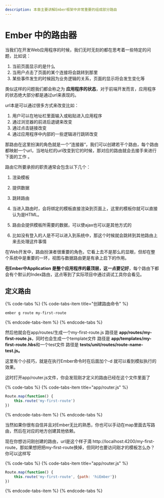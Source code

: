 ```yaml
---
description: 本章主要讲解Ember框架中非常重要的组成部分路由
---
```


# Ember 中的路由器

当我们在开发Web应用程序的时候，我们无时无刻的都在思考着一些特定的问题，比如说：

1. 当前页面显示的是什么
2. 当用户点击了页面的某个连接将会跳转到那里
3. 某些事件发生的时候因为业务逻辑的关系，页面的显示将会发生变化等

类似这样的问题我们都会称之为 **应用程序的状态**，对于前端开发而言，应用程序的状态绝大部分都是通过url来表现的。

url本是可以通过很多方式来改变比如：

1. 用户可以在地址栏里面输入或粘贴进入应用程序
2. 通过浏览器的前进后退键来改变
3. 通过点击链接改变
4. 通过应用程序中内部的一些逻辑进行跳转改变

那路由在这里扮演的角色就是一个“连接器“，我们可以创建若干个路由，每个路由都映射一个url，当地址栏的url改变到它的时候，那对应的路由就会去接手来进行下面的工作 。

路由它所要承担的职责通常会包含以下几个：

1. 渲染模板
2. 提供数据
3. 跳转路由

1. 当进入路由时，会将绑定的模板直接渲染到页面上，这里的模板你就可以直接认为是HTML。

2. 路由会提供模板所需要的数据，可以使ajax也可以是其他方式的

3. 比如没有登入的人是不可以进入到系统中，那这个时候就会跳转到其他路由上来去处理这件事情

在Web开发中，路由扮演者很重要的角色，它看上去不是那么的显眼，但却在整个系统中是重要的一环，视图与数据路由更是有承上启下的作用。

**在Ember中Application 是整个应用程序的最顶层，这一点要记好**，每个路由下都会有个默认的Index路由，这点等到了实际项目中通过调试工具你会看见。

## 定义路由

{% code-tabs %}
{% code-tabs-item title="创建路由命令" %}
```bash
ember g route my-first-route
```
{% endcode-tabs-item %}
{% endcode-tabs %}

然后他就会在app/routes/生成一个my-first-route.js 路径是 **app/routes/my-first-route.js**，同时也会生成一个template文件 路径是 **app/templates/my-first-route.hbs**和一个test文件 路径是 **tests/unit/routes/route-name-test.js。**

这里有个小技巧，就是在执行Ember命令时在后面加个-d 就可以看到模拟执行的效果。

这时打开app/router.js文件，你会发现刚才定义的路由已经在这个文件里面了

{% code-tabs %}
{% code-tabs-item title="app/router.js" %}
```javascript
Route.map(function() {
    this.route('my-first-route')
})
```
{% endcode-tabs-item %}
{% endcode-tabs %}

当然如果你很有自信并且对Ember无比的熟悉，你也可以手动在map里面去写路由，然后在对应的地方创建其他依赖。

现在你想访问刚创建的路由，url是这个样子滴 http://localhost:4200/my-first-route，那如果想把把my-first-route换掉，但同时也要访问刚才的模板怎么办？你可以这样写

{% code-tabs %}
{% code-tabs-item title="app/router.js" %}
```javascript
Route.map(function() {
    this.route('my-first-route', {path: 'hiEmber'})
})
```
{% endcode-tabs-item %}
{% endcode-tabs %}

